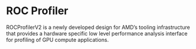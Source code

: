 # ROC Profiler

ROCProfilerV2 is a newly developed design for AMD’s tooling infrastructure that provides a hardware specific low level performance analysis interface for profiling of GPU compute applications.